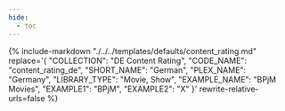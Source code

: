 ```yaml
---
hide:
  - toc
---
```

{%
    include-markdown "./../../templates/defaults/content_rating.md"
    replace='{
        "COLLECTION": "DE Content Rating", 
        "CODE_NAME": "content_rating_de",
        "SHORT_NAME": "German",
        "PLEX_NAME": "Germany",
        "LIBRARY_TYPE": "Movie, Show",
        "EXAMPLE_NAME": "BPjM Movies",
        "EXAMPLE1": "BPjM",
        "EXAMPLE2": "X"
    }'
    rewrite-relative-urls=false
%}